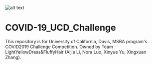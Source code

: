 ![alt text](https://harfordcountyhealth.com/wp-content/uploads/2020/01/home-banner.jpg "COVID-19 Banner")
# COVID-19_UCD_Challenge
This repository is for University of California, Davis, MSBA program's COVID2019 Challenge Competition. Owned by Team LightYellowDress&amp;FluffyHair (Aijie Li, Nora Luo, Xinyue Yu, Xingxuan Zhang). 
